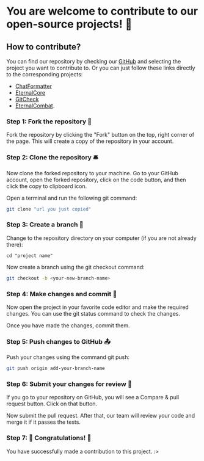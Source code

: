 # You are welcome to contribute to our open-source projects! 🤝

## How to contribute?

You can find our repository by checking our [GitHub](https://github.com/EternalCodeTeam) and selecting the project you want to contribute to.
Or you can just follow these links directly to the corresponding projects:
- [ChatFormatter](https://github.com/EternalCodeTeam/ChatFormatter)
- [EternalCore](https://github.com/EternalCodeTeam/EternalCore)
- [GitCheck](https://github.com/EternalCodeTeam/GitCheck)
- [EternalCombat](https://github.com/EternalCodeTeam/EternalCombat).

### Step 1: Fork the repository 🍴
Fork the repository by clicking the "Fork" button on the top, right corner of the page. This will create a copy of the repository in your account.

### Step 2: Clone the repository 🛎️
Now clone the forked repository to your machine. Go to your GitHub account, open the forked repository, click on the code button, and then click the copy to clipboard icon.

Open a terminal and run the following git command:
```bash
git clone "url you just copied"
```

### Step 3: Create a branch 🌿
Change to the repository directory on your computer (if you are not already there):

```bash-vue
cd "project name"
```

Now create a branch using the git checkout command:
```bash
git checkout -b <your-new-branch-name>
```

### Step 4: Make changes and commit 📝
Now open the project in your favorite code editor and make the required changes. You can use the git status command to check the changes.

Once you have made the changes, commit them.

### Step 5: Push changes to GitHub 📤
Push your changes using the command git push:
```bash
git push origin add-your-branch-name
```

### Step 6: Submit your changes for review 📩
If you go to your repository on GitHub, you will see a Compare & pull request button. Click on that button.

Now submit the pull request. After that, our team will review your code and merge it if it passes the tests.

### Step 7: 🎉 Congratulations! 🎉
You have successfully made a contribution to this project. :>

